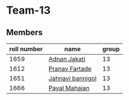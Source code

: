 # Team-13

## Members

|roll number|name                                                   |group |
 |-----------|-------------------------------------------------------|------|
 |1659|[Adnan Jakati](https://github.com/jackhax)|13|
 |1612|[Pranav Fartade](https://github.com/pranavfartade)|13|
 |1651|[Jahnavi bannigol](https://github.com/jahnavi-bannigol)|13|
 |1666|[Payal Mahajan](https://github.com/payal309)|13|
 
 
 
